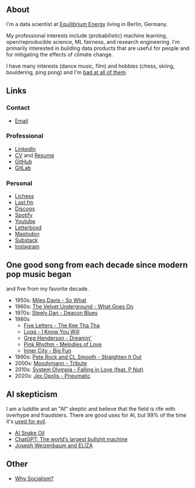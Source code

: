 ## About

I'm a data scientist at [Equilibrium Energy](https://www.equilibriumenergy.com/) living in Berlin, Germany.

My professional interests include (probabilistic) machine learning, open/reproducible science, ML fairness, and research engineering. I'm primarily interested in building data products that are useful for people and for mitigating the effects of climate change.

I have many interests (dance music, film) and hobbies (chess, skiing, bouldering, ping pong) and I'm [bad at all of them](https://youtu.be/V5Rzh8XjzHI?t=16).

## Links

### Contact

* [Email](mailto:bwilliams9@pm.me)
<!-- * [Make a meeting](https://cal.com/bwilliams/meeting) -->

### Professional

* [LinkedIn](https://www.linkedin.com/in/brandonwilliams9/)
* [CV](https://gitlab.com/bmwilly/resume/-/blob/master/cv/BrandonWilliamsCV.pdf) and [Resume](https://gitlab.com/bmwilly/resume/-/blob/master/resume/BrandonWilliamsResume.pdf)
* [GitHub](https://github.com/bmwilly)
* [GitLab](https://gitlab.com/bmwilly)

### Personal

* [Lichess](https://lichess.org/@/bmwilly)
* [Last.fm](https://www.last.fm/user/bmwilly)
* [Discogs](https://www.discogs.com/user/bmwilly9)
* [Spotify](https://open.spotify.com/user/brandonwilliams)
* [Youtube](https://www.youtube.com/@bmwilly/featured)
* [Letterboxd](https://letterboxd.com/bmwilly/)
* [Mastodon](https://mastodon.social/@bmwilly)
* [Substack](https://substack.com/profile/32976501-bmwilly)
* [Instagram](https://www.instagram.com/bmwilly9/)

## One good song from each decade since modern pop music began

and five from my favorite decade.

* 1950s: [Miles Davis - So What](https://youtu.be/ylXk1LBvIqU)
* 1960s: [The Velvet Underground - What Goes On](https://youtu.be/AC7xbqmlluo)
* 1970s: [Steely Dan - Deacon Blues](https://youtu.be/ICK6e9WK2A8)
* 1980s
  * [Five Letters - The Kee Tha Tha](https://youtu.be/xC7cH-QeLvQ)
  * [Logg - I Know You Will](https://youtu.be/uUSvFx06Iic)
  * [Greg Henderson - Dreamin'](https://youtu.be/YvC5IEvXNgI)
  * [Pink Rhythm - Melodies of Love](https://youtu.be/-3QHpUVjuK4)
  * [Inner City - Big Fun](https://youtu.be/Gr-zG-IXDyo)
* 1990s: [Pete Rock and CL Smooth - Straighten It Out](https://youtu.be/xhDb8LoScpI)
* 2000s: [Moodymann - Tribute](https://youtu.be/qlLvEMN3hPQ)
* 2010s: [System Olympia - Falling in Love (feat. P Nut)](https://youtu.be/L70h1HLBHq4)
* 2020s: [Jex Opolis - Pneumatic](https://youtu.be/COGUrQnZfOs)

## AI skepticism

I am a luddite and an "AI" skeptic and believe that the field is rife with overhype and fraudsters. There are good uses for AI, but 99% of the time it's [used for evil](https://en.wikipedia.org/wiki/Weapons_of_Math_Destruction).

* [AI Snake Oil](https://aisnakeoil.substack.com/)
* [ChatGPT: The world’s largest bullshit machine](https://www.transformingsociety.co.uk/2023/02/10/chatgpt-the-worlds-largest-bullshit-machine/)
* [Joseph Weizenbaum and ELIZA](http://scihi.org/joseph-weizenbaum-eliza/)

## Other

* [Why Socialism?](https://monthlyreview.org/2009/05/01/why-socialism/)
